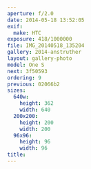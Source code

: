 ```yaml
---
aperture: f/2.0
date: 2014-05-18 13:52:05
exif:
  make: HTC
exposure: 418/1000000
file: IMG_20140518_135204
gallery: 2014-anstruther
layout: gallery-photo
model: One S
next: 3f50593
ordering: 9
previous: 02066b2
sizes:
  640w:
    height: 362
    width: 640
  200x200:
    height: 200
    width: 200
  96x96:
    height: 96
    width: 96
title: 
---
```


